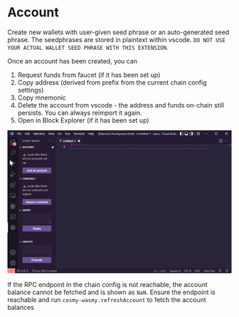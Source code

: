 # Account

Create new wallets with user-given seed phrase or an auto-generated seed phrase.
The seedphrases are stored in plaintext within vscode. `DO NOT USE YOUR ACTUAL WALLET SEED PHRASE WITH THIS EXTENSION`.

Once an account has been created, you can

1. Request funds from faucet (if it has been set up)
2. Copy address (derived from prefix from the current chain config settings)
3. Copy mnemonic
4. Delete the account from vscode - the address and funds on-chain still persists. You can always reimport it again.
5. Open in Block Explorer (if it has been set up) 


![feature Account](/./images/account.gif)

If the RPC endpoint in the chain config is not reachable, the account balance cannot be fetched and is shown as `NaN`. Ensure the endpoint is reachable and run `cosmy-wasmy.refreshAccount` to fetch the account balances